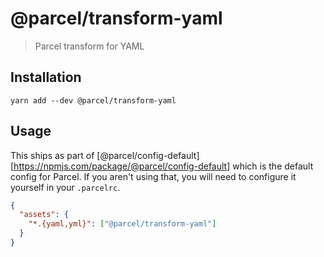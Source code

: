 # @parcel/transform-yaml

> Parcel transform for YAML

## Installation

```
yarn add --dev @parcel/transform-yaml
```

## Usage

This ships as part of [@parcel/config-default][https://npmjs.com/package/@parcel/config-default]
which is the default config for Parcel. If you aren't using that, you will need
to configure it yourself in your `.parcelrc`.

```json
{
  "assets": {
    "*.{yaml,yml}": ["@parcel/transform-yaml"]
  }
}
```
